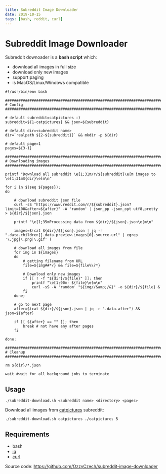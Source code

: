 ```yaml
---
title: Subreddit Image Downloader
date: 2019-10-15
tags: [bash, reddit, curl]
---
```



# Subreddit Image Downloader

Subreddit downoader is a **bash script** which:

* download all images in full size
* download only new images
* support paging
* is MacOS/Linux/Windows compatible

```shell script
#!/usr/bin/env bash

###############################################################################
# Config
###############################################################################

# default subreddit=catpictures :)
subreddit=${1-catpictures} && json=${subreddit}

# default dir=<subreddit name>
dir=`realpath ${2-${subreddit}}` && mkdir -p ${dir}

# default page=1
pages=${3-1} 

###############################################################################
# Downloading images
###############################################################################

printf "Download all subreddit \e[1;31m/r/${subreddit}\e[m images to \e[1;31m${dir}\e[m\n"

for i in $(seq ${pages});
do

	# download subreddit json file
	curl -sS "https://www.reddit.com/r/${subreddit}.json?limit=100&after=${after}" -A 'random' | json_pp -json_opt utf8,pretty > ${dir}/${json}.json

	printf "\e[1;35mProcessing data from ${dir}/${json}.json\e[m\n"

	images=$(cat ${dir}/${json}.json | jq -r ".data.children[].data.preview.images[0].source.url" | egrep '\.jpg|\.png|\.gif' )

	# download all images from file
	for img in ${images}
	do
		# getting filename from URL
		file=${img##*/} && file=${file%\?*}

		# Download only new images
		if [[ ! -f "${dir}/${file}" ]]; then
			printf "\e[1;90m- ${file}\e[m\n"
			curl -sS -A 'random' "${img//&amp;/&}" -o ${dir}/${file} &
		fi
	done;

	# go to next page
	after=$(cat ${dir}/${json}.json | jq -r ".data.after") && json=${after}

	if [[ ${after} == "" ]]; then
		break # not have any after pages
	fi

done;

###############################################################################
# Cleanup
###############################################################################

rm ${dir}/*.json

wait #wait for all background jobs to terminate
```

## Usage 

```shell script
./subreddit-download.sh <subreddit name> <directory> <pages>
```

Download all images from [catpictures](https://www.reddit.com/r/catpictures/) subreddit:

```shell script
./subreddit-download.sh catpictures ./catpictures 5
```

## Requirements

- bash
- [jq](https://stedolan.github.io/jq/download/)
- [curl](https://curl.haxx.se/download.html)

Source code: https://github.com/OzzyCzech/subreddit-image-downloader
